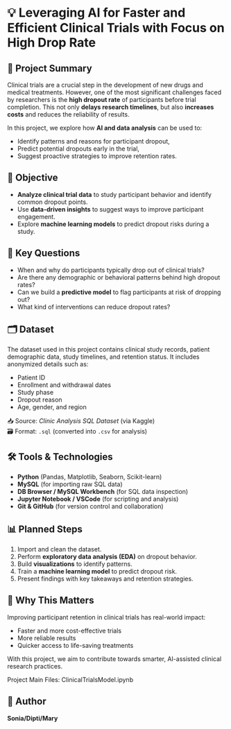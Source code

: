 # 💡 Leveraging AI for Faster and Efficient Clinical Trials with Focus on High Drop Rate

## 📘 Project Summary

Clinical trials are a crucial step in the development of new drugs and medical treatments. However, one of the most significant challenges faced by researchers is the **high dropout rate** of participants before trial completion. This not only **delays research timelines**, but also **increases costs** and reduces the reliability of results.

In this project, we explore how **AI and data analysis** can be used to:
- Identify patterns and reasons for participant dropout,
- Predict potential dropouts early in the trial,
- Suggest proactive strategies to improve retention rates.

## 🎯 Objective

- **Analyze clinical trial data** to study participant behavior and identify common dropout points.
- Use **data-driven insights** to suggest ways to improve participant engagement.
- Explore **machine learning models** to predict dropout risks during a study.

## 🧠 Key Questions

- When and why do participants typically drop out of clinical trials?
- Are there any demographic or behavioral patterns behind high dropout rates?
- Can we build a **predictive model** to flag participants at risk of dropping out?
- What kind of interventions can reduce dropout rates?

## 🗂️ Dataset

The dataset used in this project contains clinical study records, patient demographic data, study timelines, and retention status. It includes anonymized details such as:
- Patient ID
- Enrollment and withdrawal dates
- Study phase
- Dropout reason
- Age, gender, and region

📥 Source: *Clinic Analysis SQL Dataset* (via Kaggle)  
🗃️ Format: `.sql` (converted into `.csv` for analysis)

## 🛠️ Tools & Technologies

- **Python** (Pandas, Matplotlib, Seaborn, Scikit-learn)
- **MySQL** (for importing raw SQL data)
- **DB Browser / MySQL Workbench** (for SQL data inspection)
- **Jupyter Notebook / VSCode** (for scripting and analysis)
- **Git & GitHub** (for version control and collaboration)

## 📊 Planned Steps

1. Import and clean the dataset.
2. Perform **exploratory data analysis (EDA)** on dropout behavior.
3. Build **visualizations** to identify patterns.
4. Train a **machine learning model** to predict dropout risk.
5. Present findings with key takeaways and retention strategies.

## 📌 Why This Matters

Improving participant retention in clinical trials has real-world impact:
- Faster and more cost-effective trials
- More reliable results
- Quicker access to life-saving treatments

With this project, we aim to contribute towards smarter, AI-assisted clinical research practices.

Project Main Files:
ClinicalTrialsModel.ipynb

## 🚀 Author

**Sonia/Dipti/Mary**
